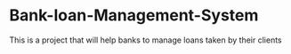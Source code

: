 # Bank-loan-Management-System
This is a project that will help banks to manage loans taken by their clients
